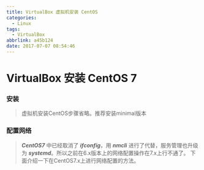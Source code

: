 ```yaml
---
title: VirtualBox 虚拟机安装 CentOS
categories:
  - Linux
tags:
  - VirtualBox
abbrlink: a45b124
date: 2017-07-07 08:54:46
---
```

# VirtualBox 安装 CentOS 7


### 安装
> 虚拟机安装CentOS步骤省略。推荐安装minimal版本

### 配置网络

> ***CentOS7*** 中已经取消了 ***ifconfig***，用 ***nmcli*** 进行了代替，服务管理也升级为 ***systemd***。所以之前在6.x版本上的网络配置操作在7.x上行不通了。
下面介绍一下在CentOS7.x上进行网络配置的方法。
